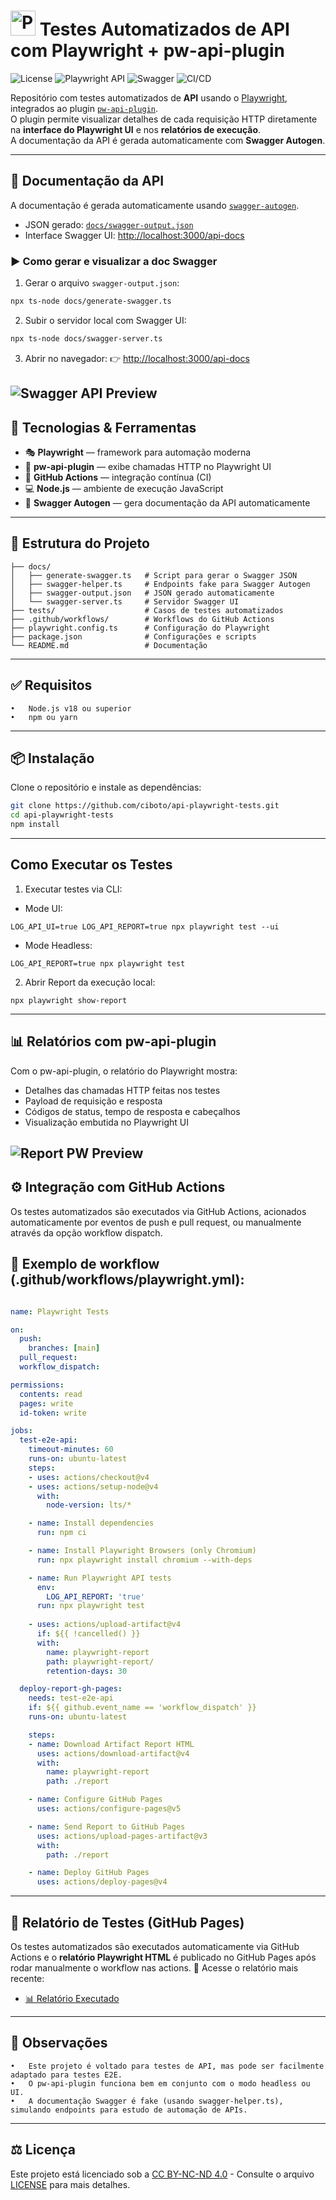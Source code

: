 # <img src="https://playwright.dev/img/playwright-logo.svg" alt="Playwright Logo" width="40" /> Testes Automatizados de API com Playwright + pw-api-plugin
![License](https://img.shields.io/badge/License-CC_BY--NC--ND_4.0-lightgrey?style=for-the-badge)
![Playwright API](https://img.shields.io/badge/Playwright_API-Tested-brightgreen?logo=playwright&logoColor=white&style=for-the-badge)
![Swagger](https://img.shields.io/badge/Swagger-AutoGen-brightgreen?style=for-the-badge)
![CI/CD](https://img.shields.io/github/actions/workflow/status/ciboto/api-playwright-tests/playwright.yml?style=for-the-badge)

Repositório com testes automatizados de **API** usando o [Playwright](https://playwright.dev/), integrados ao plugin [`pw-api-plugin`](https://www.npmjs.com/package/pw-api-plugin).  
O plugin permite visualizar detalhes de cada requisição HTTP diretamente na **interface do Playwright UI** e nos **relatórios de execução**.  
A documentação da API é gerada automaticamente com **Swagger Autogen**.

---
## 📖 Documentação da API

A documentação é gerada automaticamente usando [`swagger-autogen`](https://github.com/davibaltar/swagger-autogen).

- JSON gerado: [`docs/swagger-output.json`](./docs/swagger-output.json)
- Interface Swagger UI: [http://localhost:3000/api-docs](http://localhost:3000/api-docs)


### ▶️ Como gerar e visualizar a doc Swagger

1. Gerar o arquivo `swagger-output.json`:
```bash
npx ts-node docs/generate-swagger.ts
```

2. Subir o servidor local com Swagger UI:
```bash
npx ts-node docs/swagger-server.ts
```

3. Abrir no navegador:
👉 [http://localhost:3000/api-docs](http://localhost:3000/api-docs)


![Swagger API Preview](assets/swagger-api-preview.PNG)
---

## 🔧 Tecnologias & Ferramentas

- 🎭 **Playwright** — framework para automação moderna
- 🔌 **pw-api-plugin** — exibe chamadas HTTP no Playwright UI
- 🧪 **GitHub Actions** — integração contínua (CI)
- 💻 **Node.js** — ambiente de execução JavaScript
- 📑 **Swagger Autogen** — gera documentação da API automaticamente

---
## 📁 Estrutura do Projeto
```api-playwright-tests/
├── docs/
│   ├── generate-swagger.ts   # Script para gerar o Swagger JSON
│   ├── swagger-helper.ts     # Endpoints fake para Swagger Autogen
│   ├── swagger-output.json   # JSON gerado automaticamente
│   └── swagger-server.ts     # Servidor Swagger UI
├── tests/                    # Casos de testes automatizados
├── .github/workflows/        # Workflows do GitHub Actions
├── playwright.config.ts      # Configuração do Playwright
├── package.json              # Configurações e scripts
└── README.md                 # Documentação
```
---
## ✅ Requisitos
	•	Node.js v18 ou superior
	•	npm ou yarn
---
## 📦 Instalação

Clone o repositório e instale as dependências:

```bash
git clone https://github.com/ciboto/api-playwright-tests.git
cd api-playwright-tests
npm install
```
---
## Como Executar os Testes
1. Executar testes via CLI:
- Mode UI:
```
LOG_API_UI=true LOG_API_REPORT=true npx playwright test --ui
```
- Mode Headless:
 ```
LOG_API_REPORT=true npx playwright test
```
2. Abrir Report da execução local:
```
npx playwright show-report
```

---
## 📊 Relatórios com pw-api-plugin

Com o pw-api-plugin, o relatório do Playwright mostra:
- Detalhes das chamadas HTTP feitas nos testes
- Payload de requisição e resposta
- Códigos de status, tempo de resposta e cabeçalhos
- Visualização embutida no Playwright UI

![Report PW Preview](assets/report-preview.PNG)
---

## ⚙️ Integração com GitHub Actions

Os testes automatizados são executados via GitHub Actions, acionados automaticamente por eventos de push e pull request, ou manualmente através da opção workflow dispatch.

## 📁 Exemplo de workflow (.github/workflows/playwright.yml):
```yaml

name: Playwright Tests

on:
  push:
    branches: [main]
  pull_request:
  workflow_dispatch:

permissions:
  contents: read
  pages: write
  id-token: write

jobs:
  test-e2e-api:
    timeout-minutes: 60
    runs-on: ubuntu-latest
    steps:
    - uses: actions/checkout@v4
    - uses: actions/setup-node@v4
      with:
        node-version: lts/*

    - name: Install dependencies
      run: npm ci

    - name: Install Playwright Browsers (only Chromium)
      run: npx playwright install chromium --with-deps

    - name: Run Playwright API tests
      env:
        LOG_API_REPORT: 'true'
      run: npx playwright test
      
    - uses: actions/upload-artifact@v4
      if: ${{ !cancelled() }}
      with:
        name: playwright-report
        path: playwright-report/
        retention-days: 30

  deploy-report-gh-pages:
    needs: test-e2e-api
    if: ${{ github.event_name == 'workflow_dispatch' }}
    runs-on: ubuntu-latest

    steps:
    - name: Download Artifact Report HTML
      uses: actions/download-artifact@v4
      with:
        name: playwright-report
        path: ./report

    - name: Configure GitHub Pages
      uses: actions/configure-pages@v5

    - name: Send Report to GitHub Pages
      uses: actions/upload-pages-artifact@v3
      with:
        path: ./report 

    - name: Deploy GitHub Pages
      uses: actions/deploy-pages@v4
```
---
 
##  📄 Relatório de Testes (GitHub Pages)
Os testes automatizados são executados automaticamente via GitHub Actions e o **relatório Playwright HTML** é publicado no GitHub Pages após rodar manualmente o workflow nas actions.
📍 Acesse o relatório mais recente:

 - [📊 Relatório Executado](https://ciboto.github.io/api-playwright-tests/)

---
## 📌 Observações
	•	Este projeto é voltado para testes de API, mas pode ser facilmente adaptado para testes E2E.
	•	O pw-api-plugin funciona bem em conjunto com o modo headless ou UI. 
	•   A documentação Swagger é fake (usando swagger-helper.ts), simulando endpoints para estudo de automação de APIs.

---
## ⚖️ Licença
Este projeto está licenciado sob a [CC BY-NC-ND 4.0](https://creativecommons.org/licenses/by-nc-nd/4.0/) - Consulte o arquivo [LICENSE](./LICENSE) para mais detalhes.
